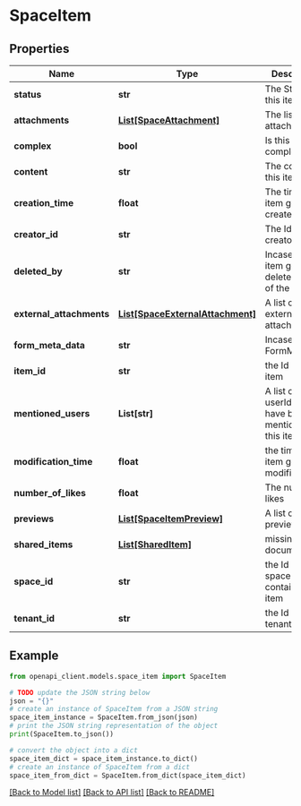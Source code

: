 # SpaceItem


## Properties

Name | Type | Description | Notes
------------ | ------------- | ------------- | -------------
**status** | **str** | The Status of this item | [optional] 
**attachments** | [**List[SpaceAttachment]**](SpaceAttachment.md) | The list of attachments | [optional] 
**complex** | **bool** | Is this item complex | [optional] 
**content** | **str** | The content of this item | [optional] 
**creation_time** | **float** | The time this item got created | [optional] 
**creator_id** | **str** | The Id of the creator | [optional] 
**deleted_by** | **str** | Incase this item got deleted, the id of the deletor | [optional] 
**external_attachments** | [**List[SpaceExternalAttachment]**](SpaceExternalAttachment.md) | A list of external attachments | [optional] 
**form_meta_data** | **str** | Incase there is FormMetaData | [optional] 
**item_id** | **str** | the Id of this item | [optional] 
**mentioned_users** | **List[str]** | A list of userIds who have been mentioned in this item | [optional] 
**modification_time** | **float** | the time this item got modified | [optional] 
**number_of_likes** | **float** | The number of likes | [optional] 
**previews** | [**List[SpaceItemPreview]**](SpaceItemPreview.md) | A list of previews | [optional] 
**shared_items** | [**List[SharedItem]**](SharedItem.md) | missing documentation | [optional] 
**space_id** | **str** | the Id of the space containing this item | [optional] 
**tenant_id** | **str** | the Id of the tenant | [optional] 

## Example

```python
from openapi_client.models.space_item import SpaceItem

# TODO update the JSON string below
json = "{}"
# create an instance of SpaceItem from a JSON string
space_item_instance = SpaceItem.from_json(json)
# print the JSON string representation of the object
print(SpaceItem.to_json())

# convert the object into a dict
space_item_dict = space_item_instance.to_dict()
# create an instance of SpaceItem from a dict
space_item_from_dict = SpaceItem.from_dict(space_item_dict)
```
[[Back to Model list]](../README.md#documentation-for-models) [[Back to API list]](../README.md#documentation-for-api-endpoints) [[Back to README]](../README.md)


